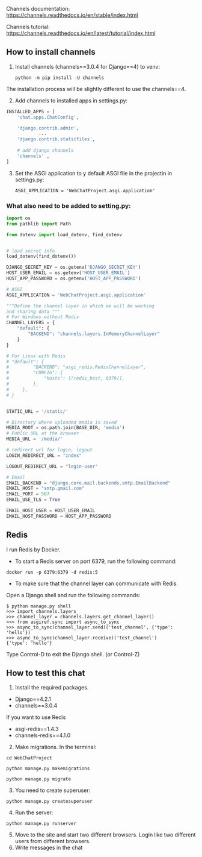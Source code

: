Channels documentation: https://channels.readthedocs.io/en/stable/index.html  

Channels tutorial: https://channels.readthedocs.io/en/latest/tutorial/index.html

## How to install channels
1) Install channels (channels==3.0.4 for Django==4) to venv:  

    `python -m pip install -U channels`  

The installation process will be slightly different to use the channels==4.  

2) Add channels to installed apps in settings.py:

```python
INSTALLED_APPS = [
    'chat.apps.ChatConfig',

    'django.contrib.admin',
            ...
    'django.contrib.staticfiles',
     
    # add django channels
    'channels' ,
]
```

3) Set the ASGI application to y default ASGI file in the projectin in settings.py:  

    `ASGI_APPLICATION = 'WebChatProject.asgi.application'`  

### What also need to be added to setting.py:  

```python
import os
from pathlib import Path

from dotenv import load_dotenv, find_dotenv


# load secret info
load_dotenv(find_dotenv())

DJANGO_SECRET_KEY = os.getenv('DJANGO_SECRET_KEY')
HOST_USER_EMAIL = os.getenv('HOST_USER_EMAIL')
HOST_APP_PASSWORD = os.getenv('HOST_APP_PASSWORD')

# ASGI
ASGI_APPLICATION = 'WebChatProject.asgi.application'

"""Define the channel layer in which we will be working 
and sharing data """
# For Windows without Redis
CHANNEL_LAYERS = {
    "default": {
        "BACKEND": "channels.layers.InMemoryChannelLayer"
    }
}

# For Linux with Redis
# "default": {
#         "BACKEND": "asgi_redis.RedisChannelLayer",
#         "CONFIG": {
#             "hosts": [(redis_host, 6379)],
#         },
#     },
# }


STATIC_URL = '/static/'

# Directory where uploaded media is saved
MEDIA_ROOT = os.path.join(BASE_DIR, 'media')
# Public URL at the browser
MEDIA_URL = '/media/'

# redirect url for login, logout
LOGIN_REDIRECT_URL = "index"

LOGOUT_REDIRECT_URL = "login-user"

# Email
EMAIL_BACKEND = "django.core.mail.backends.smtp.EmailBackend"
EMAIL_HOST = "smtp.gmail.com"
EMAIL_PORT = 587
EMAIL_USE_TLS = True

EMAIL_HOST_USER = HOST_USER_EMAIL
EMAIL_HOST_PASSWORD = HOST_APP_PASSWORD
```

## Redis

I run Redis by Docker.

* To start a Redis server on port 6379, run the following command:

`docker run -p 6379:6379 -d redis:5`  

* To make sure that the channel layer can communicate with Redis.  

Open a Django shell and run the following commands:  

```commandline
$ python manage.py shell
>>> import channels.layers
>>> channel_layer = channels.layers.get_channel_layer()
>>> from asgiref.sync import async_to_sync
>>> async_to_sync(channel_layer.send)('test_channel', {'type': 'hello'})
>>> async_to_sync(channel_layer.receive)('test_channel')
{'type': 'hello'}
```  

Type Control-D to exit the Django shell. (or Control-Z)

## How to test this chat
1) Install the required packages.    
* Django==4.2.1  
* channels==3.0.4 

If you want to use Redis  
* asgi-redis==1.4.3 
* channels-redis==4.1.0

2) Make migrations. In the terminal:

`cd WebChatProject`  

`python manage.py makemigrations`

`python manage.py migrate`  

3) You need to create superuser:  

`python manage.py createsuperuser`  

4) Run the server:  

`python manage.py runserver`  

5) Move to the site and start two different browsers. 
Login like two different users from different browsers.
6) Write messages in the chat
